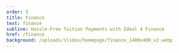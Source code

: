 ```yaml
---
order: 5
title: Finance
text: finance
subline: Hassle-Free Tuition Payments with Ideal 4 Finance
href: /finance
background: /uploads/slides/homepage/finance_1400x400_v2.webp
---
```


